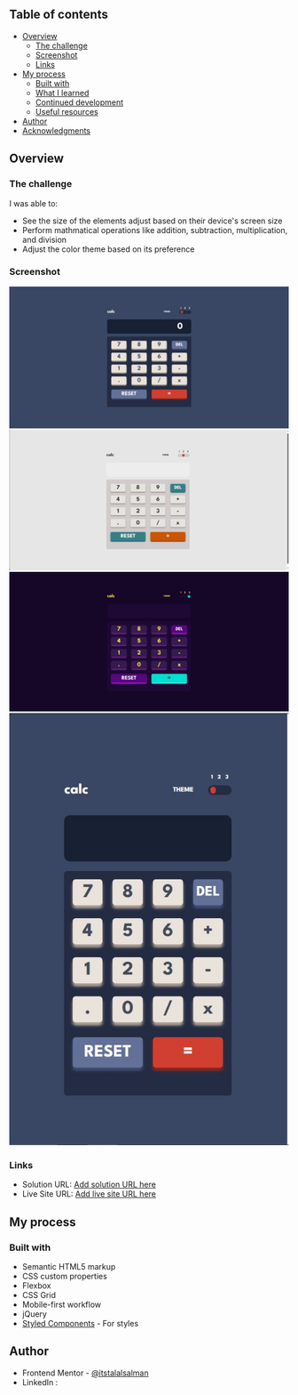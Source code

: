 ## Table of contents

- [Overview](#overview)
  - [The challenge](#the-challenge)
  - [Screenshot](#screenshot)
  - [Links](#links)
- [My process](#my-process)
  - [Built with](#built-with)
  - [What I learned](#what-i-learned)
  - [Continued development](#continued-development)
  - [Useful resources](#useful-resources)
- [Author](#author)
- [Acknowledgments](#acknowledgments)


## Overview

### The challenge

I was able to:

- See the size of the elements adjust based on their device's screen size
- Perform mathmatical operations like addition, subtraction, multiplication, and division
- Adjust the color theme based on its preference

### Screenshot

![](./result_displays/active-states-theme-1.jpg)
![](./result_displays/active-states-theme-2.jpg)
![](./result_displays/active-states-theme-3.jpg)
![](./result_displays/mobile-view.JPG)

### Links

- Solution URL: [Add solution URL here](https://github.com/itstalalsalman/basic-Calculator-app)
- Live Site URL: [Add live site URL here](http://itstalalsalman.githu.io/basic-Calculator-app)

## My process

### Built with

- Semantic HTML5 markup
- CSS custom properties
- Flexbox
- CSS Grid
- Mobile-first workflow
- jQuery
- [Styled Components](https://styled-components.com/) - For styles


## Author

- Frontend Mentor - [@itstalalsalman](https://www.frontendmentor.io/profile/yourusername)
- LinkedIn : [](https://www.linkedin.com/in/talal-salman-zafeer-175aab248/)
